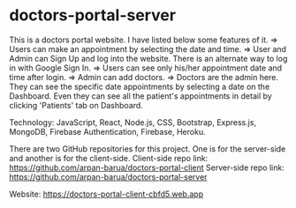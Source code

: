 # doctors-portal-server
This is a doctors portal website. I have listed below some features of it.
=> Users can make an appointment by selecting the date and time.
=> User and Admin can Sign Up and log into the website. There is an alternate way to log in with Google Sign In.
=> Users can see only his/her appointment date and time after login.
=> Admin can add doctors.
=> Doctors are the admin here. They can see the specific date appointments by selecting a date on the Dashboard. Even they can see all the patient's appointments in detail by clicking 'Patients' tab on Dashboard.

Technology: JavaScript, React, Node.js, CSS, Bootstrap, Express.js, MongoDB, Firebase Authentication, Firebase, Heroku.

There are two GitHub repositories for this project. One is for the server-side and another is for the client-side.
Client-side repo link: https://github.com/arpan-barua/doctors-portal-client
Server-side repo link: https://github.com/arpan-barua/doctors-portal-server

Website: https://doctors-portal-client-cbfd5.web.app